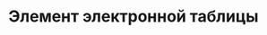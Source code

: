 ﻿---
title: Элемент электронной таблицы
second_title: Aspose.Cells Cloud Documen
type: docs
url: /ru/spreadsheet-elements/
keywords: Learn how to work with spreadsheet elements on Aspose Cells Cloud file
description: Узнайте, как работать с элементами электронных таблиц в облачном файле Aspose Cells. SDK поддерживает различные языки разработки, включая Android, C#, Go, Java, NodeJS, Perl, PHP, Python, Ruby и Swift.
weight: 100
kwords: Excel, Office Облако, REST API, Электронная таблица, PDF, CSV, Json, Markdown, Файлы и хранилище
---
